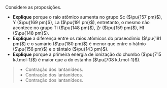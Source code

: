Considere as proposições.

- **Explique** porque o raio atômico aumenta no grupo Sc ($\pu{157 pm}$), Y ($\pu{169 pm}$), La ($\pu{191 pm}$), entretanto, o mesmo não acontece no grupo Ti ($\pu{148 pm}$), Zr ($\pu{159 pm}$), Hf ($\pu{148 pm}$).
- **Explique** a diferença entre os raios atômicos do praseodímio ($\pu{181 pm}$) e o samário ($\pu{180 pm}$) é menor que entre o háfnio ($\pu{156 pm}$)  e o tântalo ($\pu{143 pm}$).
- **Explique** porque a primeira energia de ionização do chumbo ($\pu{715 kJ.mol-1}$) é maior que a do estanho ($\pu{708 kJ.mol-1}$).

> - Contração dos lantanídeos.
> - Contração dos lantanídeos.
> - Contração dos lantanídeos.
